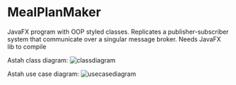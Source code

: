 # MealPlanMaker
JavaFX program with OOP styled classes. Replicates a publisher-subscriber system that communicate over a singular message broker. Needs JavaFX lib to compile

Astah class diagram:
![classdiagram](https://github.com/bdelucia/MealPlanMaker/assets/72625310/7cc035e8-a537-4f8a-a036-961f1bbfd673)

Astah use case diagram:
![usecasediagram](https://github.com/bdelucia/MealPlanMaker/assets/72625310/1c4583d0-9d93-4dd5-b270-07661babb27d)
